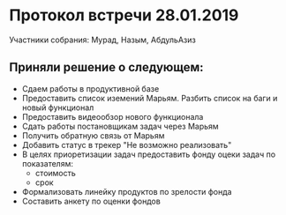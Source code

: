 # Протокол встречи 28.01.2019
Участники собрания: Мурад, Назым, АбдульАзиз
## Приняли решение о следующем:
* Сдаем работы в продуктивной базе
* Предоставить список иземений Марьям. Разбить список на баги и новый функционал
* Предоставить видеообзор нового функционала
* Сдать работы постановщикам задач через Марьям
* Получить обратную связь от Марьям
* Добавить статус в трекер "Не возможно реализовать"
* В целях приоретизации задач предоставить фонду оцеки задач по показателям:
    + стоимость
    + срок
* Формализовать линейку продуктов по зрелости фонда
* Составить анкету по оценки фондов